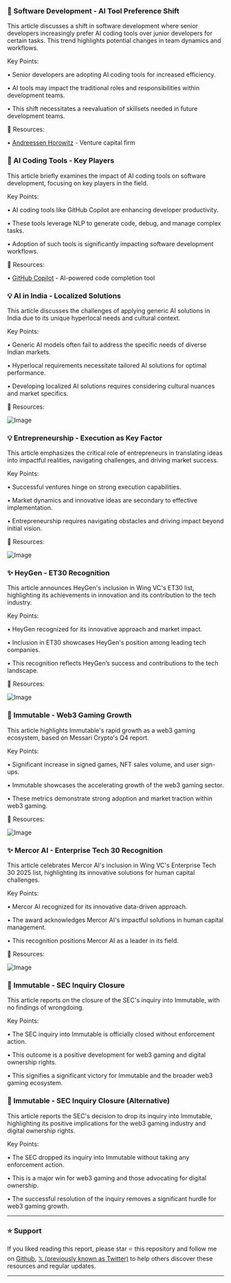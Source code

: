 ### 🤖 Software Development - AI Tool Preference Shift

This article discusses a shift in software development where senior developers increasingly prefer AI coding tools over junior developers for certain tasks.  This trend highlights potential changes in team dynamics and workflows.

Key Points:

• Senior developers are adopting AI coding tools for increased efficiency.


• AI tools may impact the traditional roles and responsibilities within development teams.


• This shift necessitates a reevaluation of skillsets needed in future development teams.


🔗 Resources:

• [Andreessen Horowitz](https://a16z.com/) - Venture capital firm


### 🚀 AI Coding Tools - Key Players

This article briefly examines the impact of AI coding tools on software development, focusing on key players in the field.

Key Points:

• AI coding tools like GitHub Copilot are enhancing developer productivity.


• These tools leverage NLP to generate code, debug, and manage complex tasks.


• Adoption of such tools is significantly impacting software development workflows.


🔗 Resources:

• [GitHub Copilot](https://github.com/features/copilot) - AI-powered code completion tool


### 💡 AI in India - Localized Solutions

This article discusses the challenges of applying generic AI solutions in India due to its unique hyperlocal needs and cultural context.

Key Points:

•  Generic AI models often fail to address the specific needs of diverse Indian markets.


• Hyperlocal requirements necessitate tailored AI solutions for optimal performance.


•  Developing localized AI solutions requires considering cultural nuances and market specifics.



🔗 Resources:

![Image](https://pbs.twimg.com/ext_tw_video_thumb/1904783164364537856/pu/img/QZwdNjwLcGX7Qjy0.jpg)


### 💡 Entrepreneurship - Execution as Key Factor

This article emphasizes the critical role of entrepreneurs in translating ideas into impactful realities, navigating challenges, and driving market success.

Key Points:

•  Successful ventures hinge on strong execution capabilities.


• Market dynamics and innovative ideas are secondary to effective implementation.


• Entrepreneurship requires navigating obstacles and driving impact beyond initial vision.



🔗 Resources:

![Image](https://pbs.twimg.com/media/Gm8K7QfWEAABQ8M?format=jpg&name=small)


### ✨ HeyGen - ET30 Recognition

This article announces HeyGen's inclusion in Wing VC's ET30 list, highlighting its achievements in innovation and its contribution to the tech industry.

Key Points:

• HeyGen recognized for its innovative approach and market impact.


• Inclusion in ET30 showcases HeyGen's position among leading tech companies.


• This recognition reflects HeyGen’s success and contributions to the tech landscape.


🔗 Resources:

![Image](https://pbs.twimg.com/media/Gm6WWkVagAAPc3C?format=jpg&name=small)


### 🚀 Immutable - Web3 Gaming Growth

This article highlights Immutable's rapid growth as a web3 gaming ecosystem, based on Messari Crypto's Q4 report.

Key Points:

• Significant increase in signed games, NFT sales volume, and user sign-ups.


• Immutable showcases the accelerating growth of the web3 gaming sector.


•  These metrics demonstrate strong adoption and market traction within web3 gaming.



🔗 Resources:

![Image](https://pbs.twimg.com/media/Gmyjy4nbQAA7nbf?format=jpg&name=small)


### ✨ Mercor AI - Enterprise Tech 30 Recognition

This article celebrates Mercor AI's inclusion in Wing VC's Enterprise Tech 30 2025 list, highlighting its innovative solutions for human capital challenges.

Key Points:

• Mercor AI recognized for its innovative data-driven approach.


• The award acknowledges Mercor AI's impactful solutions in human capital management.


•  This recognition positions Mercor AI as a leader in its field.



🔗 Resources:

![Image](https://pbs.twimg.com/media/Gm6WAZKbYAImQon?format=jpg&name=small)


### 🤖 Immutable - SEC Inquiry Closure

This article reports on the closure of the SEC's inquiry into Immutable, with no findings of wrongdoing.

Key Points:

• The SEC inquiry into Immutable is officially closed without enforcement action.


• This outcome is a positive development for web3 gaming and digital ownership rights.


• This signifies a significant victory for Immutable and the broader web3 gaming ecosystem.



### 🤖 Immutable - SEC Inquiry Closure (Alternative)

This article reports the SEC's decision to drop its inquiry into Immutable, highlighting its positive implications for the web3 gaming industry and digital ownership rights.

Key Points:

• The SEC dropped its inquiry into Immutable without taking any enforcement action.


• This is a major win for web3 gaming and those advocating for digital ownership.


• The successful resolution of the inquiry removes a significant hurdle for web3 gaming growth.


---

### ⭐️ Support

If you liked reading this report, please star ⭐️ this repository and follow me on [Github](https://github.com/Drix10), [𝕏 (previously known as Twitter)](https://x.com/DRIX_10_) to help others discover these resources and regular updates.

---